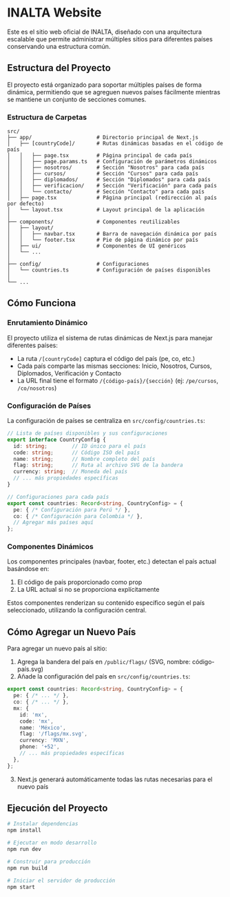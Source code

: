 # INALTA Website

Este es el sitio web oficial de INALTA, diseñado con una arquitectura escalable que permite administrar múltiples sitios para diferentes países conservando una estructura común.

## Estructura del Proyecto

El proyecto está organizado para soportar múltiples países de forma dinámica, permitiendo que se agreguen nuevos países fácilmente mientras se mantiene un conjunto de secciones comunes.

### Estructura de Carpetas

```
src/
├── app/                     # Directorio principal de Next.js
│   ├── [countryCode]/       # Rutas dinámicas basadas en el código de país
│   │   ├── page.tsx         # Página principal de cada país
│   │   ├── page.params.ts   # Configuración de parámetros dinámicos
│   │   ├── nosotros/        # Sección "Nosotros" para cada país
│   │   ├── cursos/          # Sección "Cursos" para cada país
│   │   ├── diplomados/      # Sección "Diplomados" para cada país
│   │   ├── verificacion/    # Sección "Verificación" para cada país
│   │   └── contacto/        # Sección "Contacto" para cada país
│   ├── page.tsx             # Página principal (redirección al país por defecto)
│   └── layout.tsx           # Layout principal de la aplicación
│
├── components/              # Componentes reutilizables
│   ├── layout/
│   │   ├── navbar.tsx       # Barra de navegación dinámica por país
│   │   └── footer.tsx       # Pie de página dinámico por país
│   ├── ui/                  # Componentes de UI genéricos
│   └── ...
│
├── config/                  # Configuraciones
│   └── countries.ts         # Configuración de países disponibles
│
└── ...
```

## Cómo Funciona

### Enrutamiento Dinámico

El proyecto utiliza el sistema de rutas dinámicas de Next.js para manejar diferentes países:

- La ruta `/[countryCode]` captura el código del país (pe, co, etc.)
- Cada país comparte las mismas secciones: Inicio, Nosotros, Cursos, Diplomados, Verificación y Contacto
- La URL final tiene el formato `/{código-país}/{sección}` (ej: `/pe/cursos`, `/co/nosotros`)

### Configuración de Países

La configuración de países se centraliza en `src/config/countries.ts`:

```typescript
// Lista de países disponibles y sus configuraciones
export interface CountryConfig {
  id: string;        // ID único para el país
  code: string;      // Código ISO del país
  name: string;      // Nombre completo del país
  flag: string;      // Ruta al archivo SVG de la bandera
  currency: string;  // Moneda del país
  // ... más propiedades específicas
}

// Configuraciones para cada país
export const countries: Record<string, CountryConfig> = {
  pe: { /* Configuración para Perú */ },
  co: { /* Configuración para Colombia */ },
  // Agregar más países aquí
};
```

### Componentes Dinámicos

Los componentes principales (navbar, footer, etc.) detectan el país actual basándose en:

1. El código de país proporcionado como prop
2. La URL actual si no se proporciona explícitamente

Estos componentes renderizan su contenido específico según el país seleccionado, utilizando la configuración central.

## Cómo Agregar un Nuevo País

Para agregar un nuevo país al sitio:

1. Agrega la bandera del país en `/public/flags/` (SVG, nombre: código-país.svg)
2. Añade la configuración del país en `src/config/countries.ts`:

```typescript
export const countries: Record<string, CountryConfig> = {
  pe: { /* ... */ },
  co: { /* ... */ },
  mx: {
    id: 'mx',
    code: 'mx',
    name: 'México',
    flag: '/flags/mx.svg',
    currency: 'MXN',
    phone: '+52',
    // ... más propiedades específicas
  },
};
```

3. Next.js generará automáticamente todas las rutas necesarias para el nuevo país

## Ejecución del Proyecto

```bash
# Instalar dependencias
npm install

# Ejecutar en modo desarrollo
npm run dev

# Construir para producción
npm run build

# Iniciar el servidor de producción
npm start
```

